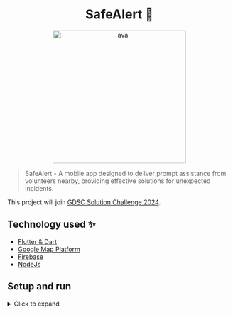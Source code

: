<p align="center">
    <h1 align="center">SafeAlert 🚨</h1>
  </a>
</p>

<p align="center">
    <img src="https://i.ibb.co/3kRpTnt/image-10.jpg" alt="ava" border="0" width="300px">
</p>
<!-- Here is app icon placeholder -->

> SafeAlert - A mobile app designed to deliver prompt assistance from volunteers nearby, providing effective solutions for unexpected incidents.

This project will join [GDSC Solution Challenge 2024](https://developers.google.com/community/gdsc-solution-challenge).

## Technology used ✨

-   [Flutter & Dart](https://flutter.dev/)
-   [Google Map Platform](https://mapsplatform.google.com/)
-   [Firebase](https://firebase.google.com/)
-   [NodeJs](https://nodejs.org/en)

</details>

## Setup and run

<details>
    <summary>Click to expand</summary>
    <br>    
    <h3>Clone the repo</h3>

```sh
git clone https://github.com/dscdut/safe-alert
```

   <h3>Backend</h3>

1. Prerequisites

-   Install node
    <https://nodejs.org/en/download/>

-   Install yarn

```sh
npm install --global yarn
```

2. Install NPM packages

```sh
cd backend
# run database migrations and seeds
npm run db:reset
yarn install
```

3. Run the development server:

```bash
yarn start
```

4. Open [http://localhost:3000](http://localhost:3000).

 <h3>Mobile</h3>
  
 1. Change directory:
  
 ```bash
  cd ..
  cd mobile
 ```
  
 2. Get the dependencies:
  
 ```bash
 flutter pub get
 ```
  
 3. Start build APK release file:
  
 ```bash
 flutter build apk --release -t lib/main_staging.dart --flavor=staging
 ```

<!-- - Download APK
  - [APK - arm64](https://drive.google.com/file/d/1r5BxLCoTn2JqQuEjAtoUxmZeSHIByEKa/view?usp=sharing)
- Setup and run
  - Flutter
    - Install [Flutter](https://flutter.dev/docs/get-started/install).
    - Using **`stable`** channel:
      ```bash
      ❯ flutter channel stable
      ❯ flutter upgrade
      ```
    - Flutter doctor:
      ```bash
      ❯ flutter doctor
      ```
    - Install all the packages by:
      ```bash
      ❯ flutter pub get
      ```
    - Create .env file `assets/.env` has following structure:
      ```bash
      BASE_URL=https://api.smartfood.cooking/api
      ```
    - Run app on real devices or emulator by:
      ```bash
      ❯ flutter run
      ```
      or debug mode in VSCode or some IDEs -->

</details>
